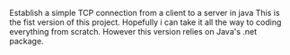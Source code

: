 Establish a simple TCP connection from a client to a server in java
This is the fist version of this project. Hopefully i can take it all the way to coding everything from scratch.
However this version relies on Java's .net package. 
